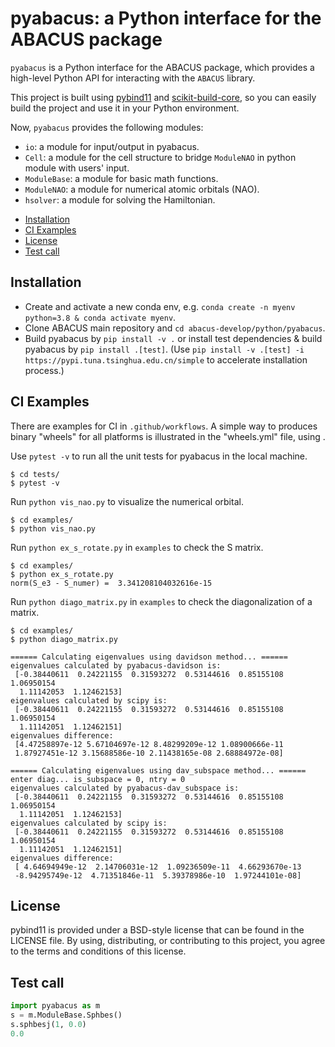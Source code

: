 # pyabacus: a Python interface for the ABACUS package

`pyabacus` is a Python interface for the ABACUS package, which provides a high-level Python API for interacting with the `ABACUS` library.

This project is built using [pybind11](http://github.com/pybind/pybind11) and [scikit-build-core](https://scikit-build-core.readthedocs.io/), so you can easily build the project and use it in your Python environment.

Now, `pyabacus` provides the following modules:
- `io`: a module for input/output in pyabacus.
- `Cell`: a module for the cell structure to bridge `ModuleNAO` in python module with users' input.
- `ModuleBase`: a module for basic math functions.
- `ModuleNAO`: a module for numerical atomic orbitals (NAO).
- `hsolver`: a module for solving the Hamiltonian.

<!-- toc -->

- [Installation](#installation)
- [CI Examples](#ci-examples)
- [License](#license)
- [Test call](#test-call)

<!-- tocstop -->

## Installation

- Create and activate a new conda env, e.g. `conda create -n myenv python=3.8 & conda activate myenv`.
- Clone ABACUS main repository and `cd abacus-develop/python/pyabacus`.
- Build pyabacus by `pip install -v .` or install test dependencies & build  pyabacus by `pip install .[test]`. (Use `pip install -v .[test] -i https://pypi.tuna.tsinghua.edu.cn/simple` to accelerate installation process.)

## CI Examples

There are examples for CI in `.github/workflows`. A simple way to produces
binary "wheels" for all platforms is illustrated in the "wheels.yml" file,
using .

Use `pytest -v` to run all the unit tests for pyabacus in the local machine.

```shell
$ cd tests/
$ pytest -v
```

Run `python vis_nao.py` to visualize the numerical orbital.

```shell
$ cd examples/
$ python vis_nao.py
```

Run `python ex_s_rotate.py` in `examples` to check the S matrix.

```shell
$ cd examples/
$ python ex_s_rotate.py
norm(S_e3 - S_numer) =  3.341208104032616e-15
```

Run `python diago_matrix.py` in `examples` to check the diagonalization of a matrix.

```shell
$ cd examples/
$ python diago_matrix.py

====== Calculating eigenvalues using davidson method... ======
eigenvalues calculated by pyabacus-davidson is: 
 [-0.38440611  0.24221155  0.31593272  0.53144616  0.85155108  1.06950154
  1.11142053  1.12462153]
eigenvalues calculated by scipy is: 
 [-0.38440611  0.24221155  0.31593272  0.53144616  0.85155108  1.06950154
  1.11142051  1.12462151]
eigenvalues difference: 
 [4.47258897e-12 5.67104697e-12 8.48299209e-12 1.08900666e-11
 1.87927451e-12 3.15688586e-10 2.11438165e-08 2.68884972e-08]

====== Calculating eigenvalues using dav_subspace method... ======
enter diag... is_subspace = 0, ntry = 0
eigenvalues calculated by pyabacus-dav_subspace is: 
 [-0.38440611  0.24221155  0.31593272  0.53144616  0.85155108  1.06950154
  1.11142051  1.12462153]
eigenvalues calculated by scipy is: 
 [-0.38440611  0.24221155  0.31593272  0.53144616  0.85155108  1.06950154
  1.11142051  1.12462151]
eigenvalues difference: 
 [ 4.64694949e-12  2.14706031e-12  1.09236509e-11  4.66293670e-13
 -8.94295749e-12  4.71351846e-11  5.39378986e-10  1.97244101e-08]
```

## License

pybind11 is provided under a BSD-style license that can be found in the LICENSE
file. By using, distributing, or contributing to this project, you agree to the
terms and conditions of this license.

## Test call

```python
import pyabacus as m
s = m.ModuleBase.Sphbes()
s.sphbesj(1, 0.0)
0.0
```

[`cibuildwheel`]: https://cibuildwheel.readthedocs.io
